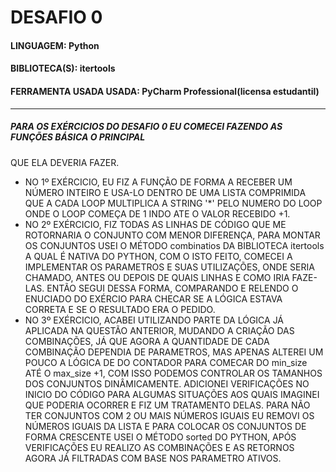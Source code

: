 # DESAFIO 0
#### LINGUAGEM: Python
#### BIBLIOTECA(S): itertools
#### FERRAMENTA USADA USADA: PyCharm Professional(licensa estudantil)
--- --- 
##### PARA OS EXÉRCICIOS DO **DESAFIO 0** EU COMECEI FAZENDO AS FUNÇÕES BÁSICA O PRINCIPAL
QUE ELA DEVERIA FAZER.  
- NO 1º EXÉRCICIO, EU FIZ A FUNÇÃO DE FORMA A RECEBER UM NÚMERO INTEIRO E USA-LO
DENTRO DE UMA LISTA COMPRIMIDA QUE A CADA LOOP MULTIPLICA A STRING '*' PELO NUMERO DO LOOP
ONDE O LOOP COMEÇA DE 1 INDO ATE O VALOR RECEBIDO +1.  
- NO 2º EXÉRCICIO, FIZ TODAS AS LINHAS DE CÓDIGO QUE ME ROTORNARIA O CONJUNTO COM MENOR DIFERENÇA, 
PARA MONTAR OS CONJUNTOS USEI O MÉTODO combinatios DA BIBLIOTECA itertools A QUAL É NATIVA DO PYTHON, 
COM O ISTO FEITO, COMECEI A IMPLEMENTAR OS PARAMETROS E SUAS UTILIZAÇÕES, ONDE SERIA CHAMADO, 
ANTES OU DEPOIS DE QUAIS LINHAS E COMO IRIA FAZE-LAS. ENTÃO SEGUI DESSA FORMA, COMPARANDO E RELENDO O
ENUCIADO DO EXÉRCIO PARA CHECAR SE A LÓGICA ESTAVA CORRETA E SE O RESULTADO ERA O PEDIDO.  
- NO 3º EXÉRCICIO, ACABEI UTILIZANDO PARTE DA LÓGICA JÁ APLICADA NA QUESTÃO ANTERIOR, MUDANDO A CRIAÇÃO
DAS COMBINAÇÕES, JÁ QUE AGORA A QUANTIDADE DE CADA COMBINAÇÃO DEPENDIA DE PARAMETROS, MAS APENAS ALTEREI
UM POUCO A LÓGICA DE DO CONTADOR PARA COMECAR DO min_size ATÉ O max_size +1, COM ISSO PODEMOS CONTROLAR 
OS TAMANHOS DOS CONJUNTOS DINÂMICAMENTE. ADICIONEI VERIFICAÇÕES NO INICIO DO CÓDIGO PARA ALGUMAS SITUAÇÕES
AOS QUAIS IMAGINEI QUE PODERIA OCORRER E FIZ UM TRATAMENTO DELAS. PARA NÃO TER CONJUNTOS COM 2 OU MAIS 
NÚMEROS IGUAIS EU REMOVI OS NÚMEROS IGUAIS DA LISTA E PARA COLOCAR OS CONJUNTOS DE FORMA CRESCENTE USEI
 O MÉTODO sorted DO PYTHON, APÓS VERIFICAÇÕES EU REALIZO AS COMBINAÇÕES E AS RETORNOS AGORA JÁ FILTRADAS
COM BASE NOS PARAMETRO ATIVOS.
